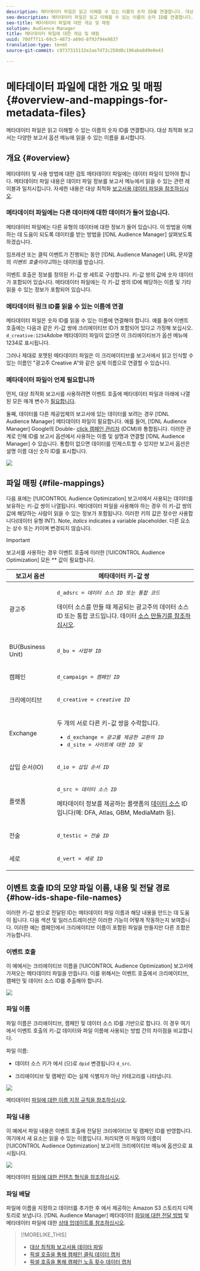 ```yaml
---
description: 메타데이터 파일은 읽고 이해할 수 있는 이름의 숫자 ID를 연결합니다. 대상 최적화 보고서는 다양한 보고서 옵션 메뉴에 읽을 수 있는 이름을 표시합니다.
seo-description: 메타데이터 파일은 읽고 이해할 수 있는 이름의 숫자 ID를 연결합니다. 대상 최적화 보고서는 다양한 보고서 옵션 메뉴에 읽을 수 있는 이름을 표시합니다.
seo-title: 메타데이터 파일에 대한 개요 및 매핑
solution: Audience Manager
title: 메타데이터 파일에 대한 개요 및 매핑
uuid: 70df7f11-69c5-4873-a69d-8f93f94e9837
translation-type: tm+mt
source-git-commit: c9737315132e2ae7d72c250d8c196abe8d9e0e43

---
```



# 메타데이터 파일에 대한 개요 및 매핑{#overview-and-mappings-for-metadata-files}

메타데이터 파일은 읽고 이해할 수 있는 이름의 숫자 ID를 연결합니다. 대상 최적화 보고서는 다양한 보고서 옵션 메뉴에 읽을 수 있는 이름을 표시합니다.

## 개요 {#overview}

메타데이터 및 사용 방법에 대한 검토 메타데이터 파일에는 데이터 파일이 있어야 합니다. 메타데이터 파일 내용은 데이터 파일 정보를 보고서 메뉴에서 읽을 수 있는 관련 레이블과 일치시킵니다. 자세한 내용은 대상 최적화 [보고서용 데이터 파일을 참조하십시오](../../../reporting/audience-optimization-reports/metadata-files-intro/datafiles-intro.md).

### 메타데이터 파일에는 다른 데이터에 대한 데이터가 들어 있습니다.

메타데이터 파일에는 다른 유형의 데이터에 대한 정보가 들어 있습니다. 이 방법을 이해하는 데 도움이 되도록 데이터를 받는 방법을 [!DNL Audience Manager] 살펴보도록 하겠습니다.

임프레션 또는 클릭 이벤트가 진행되는 동안 [!DNL Audience Manager] URL 문자열의 *이벤트 호출이라고*&#x200B;하는 데이터를 받습니다.

이벤트 호출은 정보를 정의된 키-값 쌍 세트로 구성합니다. 키-값 쌍의 값에 숫자 데이터가 포함되어 있습니다. 메타데이터 파일에는 각 키-값 쌍의 ID에 해당하는 이름 및 기타 읽을 수 있는 정보가 포함되어 있습니다.

### 메타데이터 링크 ID를 읽을 수 있는 이름에 연결

메타데이터 파일은 숫자 ID를 읽을 수 있는 이름에 연결해야 합니다. 예를 들어 이벤트 호출에는 다음과 같은 키-값 쌍에 크리에이티브 ID가 포함되어 있다고 가정해 보십시오. `d_creative:1234`Adobe 메타데이터 파일이 없으면 이 크리에이티브가 옵션 메뉴에 1234로 표시됩니다.

그러나 제대로 포맷된 메타데이터 파일은 이 크리에이티브를 보고서에서 읽고 인식할 수 있는 이름인 "광고주 Creative A"와 같은 실제 이름으로 연결할 수 있습니다.

### 메타데이터 파일이 언제 필요합니까

먼저, 대상 최적화 보고서를 사용하려면 이벤트 호출에 메타데이터 파일과 아래에 나열된 모든 매개 변수가 [필요합니다](../../../reporting/audience-optimization-reports/audience-optimization-reports.md).

둘째, 데이터를 다른 제공업체의 보고서에 있는 데이터를 보려는 경우 [!DNL Audience Manager] 메타데이터 파일이 필요합니다. 예를 들어, [!DNL Audience Manager] Google의 Double- [click 캠페인 관리자](../../../reporting/audience-optimization-reports/aor-advertisers/import-dcm.md) (DCM)와 통합됩니다. 이러한 관계로 인해 ID를 보고서 옵션에서 사용하는 이름 및 설명과 연결할 [!DNL Audience Manager] 수 있습니다. 통합이 없으면 데이터를 인제스트할 수 있지만 보고서 옵션은 설명 이름 대신 숫자 ID를 표시합니다.

![](assets/metadata_menu.png)

## 파일 매핑 {#file-mappings}

다음 표에는 [!UICONTROL Audience Optimization] 보고서에서 사용되는 데이터를 보유하는 키-값 쌍이 나열됩니다. 메타데이터 파일을 사용해야 하는 경우 이 키-값 쌍의 값에 해당하는 사람이 읽을 수 있는 정보가 포함됩니다. 이러한 키의 값은 정수만 사용합니다(데이터 유형 INT). Note, *italics* indicates a variable placeholder. 다른 요소는 상수 또는 키이며 변경되지 않습니다.

>[!IMPORTANT]
>
>보고서를 사용하는 경우 이벤트 호출에 이러한 [!UICONTROL Audience Optimization] 모든 ** 값이 필요합니다.

<table id="table_B2C8C493080E449CA71C4EF07D9476BD"> 
 <thead> 
  <tr> 
   <th colname="col1" class="entry"> 보고서 옵션 </th> 
   <th colname="col2" class="entry"> 메타데이터 키-값 쌍 </th> 
  </tr> 
 </thead>
 <tbody> 
  <tr> 
   <td colname="col1"> <p>광고주 </p> </td> 
   <td colname="col2"> <p> <code>d_adsrc = <i>데이터 소스 ID 또는 통합 코드</i></code> </p> <p>데이터 소스를 만들 때 제공되는 광고주의 데이터 소스 ID 또는 통합 코드입니다. 데이터 <a href="../../../features/manage-datasources.md#create-data-source"> 소스 만들기를 참조하십시오</a>. </p> </td> 
  </tr> 
  <tr> 
   <td colname="col1"> <p>BU(Business Unit) </p> </td> 
   <td colname="col2"> <p> <code>d_bu = <i>사업부 ID</i></code> </p> </td> 
  </tr> 
  <tr> 
   <td colname="col1"> <p>캠페인 </p> </td> 
   <td colname="col2"> <p> <code>d_campaign = <i>캠페인 ID</i></code> </p> </td> 
  </tr> 
  <tr> 
   <td colname="col1"> <p>크리에이티브 </p> </td> 
   <td colname="col2"> <p> <code>d_creative = <i>creative ID</i></code> </p> </td> 
  </tr> 
  <tr> 
   <td colname="col1"> <p>Exchange </p> </td> 
   <td colname="col2"> <p>두 개의 서로 다른 키-값 쌍을 수락합니다. </p> 
    <ul id="ul_3B3B751A8A134096B0912E81A0983B9D"> 
     <li id="li_57BAC45A7B274AB695945E174A4D8A35"> <code>d_exchange = <i>광고를 제공한 교환의 ID</i></code> </li> 
     <li id="li_CCDF00DE59D3451C8EF590DD3E1A806D"> <code>d_site = <i>사이트에 대한 ID 및</i></code> </li> 
    </ul> </td> 
  </tr> 
  <tr> 
   <td colname="col1"> <p>삽입 순서(IO) </p> </td> 
   <td colname="col2"> <p> <code>d_io = <i>삽입 순서 ID</i></code> </p> </td> 
  </tr> 
  <tr> 
   <td colname="col1"> <p>플랫폼 </p> </td> 
   <td colname="col2"> <p> <code>d_src = <i>데이터 소스 ID</i></code> </p> <p>메타데이터 정보를 제공하는 플랫폼의 <a href="../../../features/datasources-list-and-settings.md#data-sources-list-and-settings"> 데이터 소스</a> ID입니다(예: DFA, Atlas, GBM, MediaMath 등). </p> </td> 
  </tr> 
  <tr> 
   <td colname="col1"> <p>전술 </p> </td> 
   <td colname="col2"> <p> <code>d_testic = <i>전술 ID</i></code> </p> </td> 
  </tr> 
  <tr> 
   <td colname="col1"> <p>세로 </p> </td> 
   <td colname="col2"> <p> <code>d_vert = <i>세로 ID</i></code> </p> </td> 
  </tr> 
 </tbody> 
</table>

## 이벤트 호출 ID의 모양 파일 이름, 내용 및 전달 경로 {#how-ids-shape-file-names}

이러한 키-값 쌍으로 전달된 ID는 메타데이터 파일 이름과 해당 내용을 만드는 데 도움이 됩니다. 다음 섹션 및 일러스트레이션은 이러한 기능이 어떻게 작동하는지 보여줍니다. 이러한 예는 캠페인에서 크리에이티브 이름이 포함된 파일을 만들지만 다른 조합은 가능합니다.

### 이벤트 호출

이 예에서는 크리에이티브 이름을 [!UICONTROL Audience Optimization] 보고서에 가져오는 메타데이터 파일을 만듭니다. 이를 위해서는 이벤트 호출에서 크리에이티브, 캠페인 및 데이터 소스 ID를 추출해야 합니다.

![](assets/metadata_file_event.png)

### 파일 이름

파일 이름은 크리에이티브, 캠페인 및 데이터 소스 ID를 기반으로 합니다. 이 경우 여기에서 이벤트 호출의 키-값 데이터와 파일 이름에 사용되는 방법 간의 차이점을 비교합니다.

파일 이름:

* 데이터 소스 키가 에서 (으)로 `dpid` 변경됩니다 `d_src`.

* 크리에이티브 및 캠페인 ID는 실제 식별자가 아닌 카테고리를 나타냅니다.

![](assets/metadata_file_name.png)

메타데이터 [파일에 대한 이름 지정 규칙을 참조하십시오](../../../reporting/audience-optimization-reports/metadata-files-intro/metadata-file-names.md).

### 파일 내용

이 예에서 파일 내용은 이벤트 호출에 전달된 크리에이티브 및 캠페인 ID를 반영합니다. 여기에서 새 요소는 읽을 수 있는 이름입니다. 처리되면 이 파일의 이름이 [!UICONTROL Audience Optimization] 보고서의 크리에이티브 메뉴에 옵션으로 표시됩니다.

![](assets/metadata_file_contents.png)

메타데이터 [파일에 대한 컨텐츠 형식을 참조하십시오](../../../reporting/audience-optimization-reports/metadata-files-intro/metadata-file-contents.md).

### 파일 배달

파일에 이름을 지정하고 데이터를 추가한 후 에서 제공하는 Amazon S3 스토리지 디렉토리로 보냅니다. [!DNL Audience Manager] 메타데이터 [파일에 대한 전달 방법](../../../reporting/audience-optimization-reports/metadata-files-intro/metadata-delivery-methods.md) 및 메타데이터 파일에 대한 [상태 업데이트를 참조하십시오](../../../reporting/audience-optimization-reports/metadata-files-intro/metadata-update-status.md).

>[!MORELIKE_THIS]
>
>* [대상 최적화 보고서용 데이터 파일](../../../reporting/audience-optimization-reports/metadata-files-intro/datafiles-intro.md)
>* [픽셀 호출을 통해 캠페인 클릭 데이터 캡처](../../../integration/media-data-integration/click-data-pixels.md)
>* [픽셀 호출을 통해 캠페인 노출 횟수 데이터 캡처](../../../integration/media-data-integration/impression-data-pixels.md)

